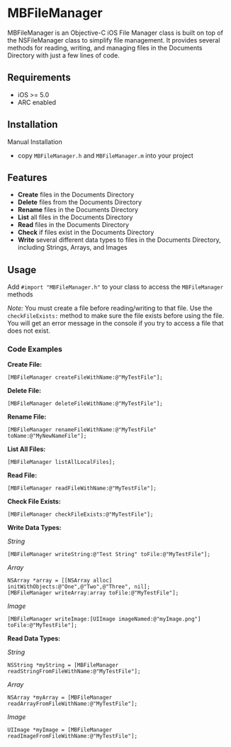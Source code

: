 # MBFileManager
MBFileManager is an Objective-C iOS File Manager class is built on top of the NSFileManager class to simplify file management.  It provides several methods for reading, writing, and managing files in the Documents Directory with just a few lines of code.

## Requirements
- iOS >= 5.0
- ARC enabled

## Installation

Manual Installation
- copy `MBFileManager.h` and `MBFileManager.m` into your project

## Features

- **Create** files in the Documents Directory
- **Delete** files from the Documents Directory
- **Rename** files in the Documents Directory
- **List** all files in the Documents Directory
- **Read** files in the Documents Directory
- **Check** if files exist in the Documents Directory
- **Write** several different data types to files in the Documents Directory, including Strings, Arrays, and Images

## Usage

Add `#import "MBFileManager.h"` to your class to access the `MBFileManager` methods

*Note:* You must create a file before reading/writing to that file.  Use the `checkFileExists:` method to make sure the file exists before using the file.  You will get an error message in the console if you try to access a file that does not exist.

### Code Examples

**Create File:**

    [MBFileManager createFileWithName:@"MyTestFile"];

**Delete File:**

    [MBFileManager deleteFileWithName:@"MyTestFile"];

**Rename File:**

    [MBFileManager renameFileWithName:@"MyTestFile" toName:@"MyNewNameFile"];

**List All Files:**

    [MBFileManager listAllLocalFiles];

**Read File:**

    [MBFileManager readFileWithName:@"MyTestFile"];

**Check File Exists:**

    [MBFileManager checkFileExists:@"MyTestFile"];

**Write Data Types:**

*String*

    [MBFileManager writeString:@"Test String" toFile:@"MyTestFile"];

*Array*

    NSArray *array = [[NSArray alloc] initWithObjects:@"One",@"Two",@"Three", nil];
    [MBFileManager writeArray:array toFile:@"MyTestFile"];

*Image*

    [MBFileManager writeImage:[UIImage imageNamed:@"myImage.png"] toFile:@"MyTestFile"];

**Read Data Types:**

*String*

    NSString *myString = [MBFileManager readStringFromFileWithName:@"MyTestFile"];

*Array*

    NSArray *myArray = [MBFileManager readArrayFromFileWithName:@"MyTestFile"];

*Image*

    UIImage *myImage = [MBFileManager readImageFromFileWithName:@"MyTestFile"];
